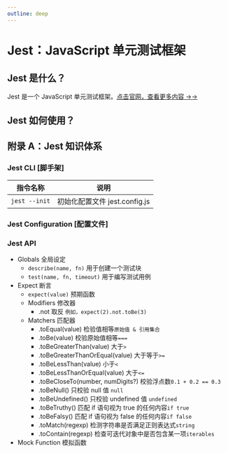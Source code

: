 ```yaml
---
outline: deep
---
```


# Jest：JavaScript 单元测试框架

## Jest 是什么？

Jest 是一个 JavaScript 单元测试框架。[点击官网，查看更多内容 →→](https://jestjs.io/)

## Jest 如何使用？

## 附录 A：Jest 知识体系

### Jest CLI [脚手架]

|   指令名称    |             说明              |
| :-----------: | :---------------------------: |
| `jest --init` | 初始化配置文件 jest.config.js |

### Jest Configuration [配置文件]

### Jest API

- Globals 全局设定
  - `describe(name, fn)` 用于创建一个测试块
  - `test(name, fn, timeout)` 用于编写测试用例
- Expect 断言
  - `expect(value)` 预期函数
  - Modifiers 修改器
    - .not 取反 `例如，expect(2).not.toBe(3)`
  - Matchers 匹配器
    - .toEqual(value) 检验值相等`原始值 & 引用集合`
    - .toBe(value) 校验原始值相等`===`
    - .toBeGreaterThan(value) 大于`>`
    - .toBeGreaterThanOrEqual(value) 大于等于`>=`
    - .toBeLessThan(value) 小于`<`
    - .toBeLessThanOrEqual(value) 大于`<=`
    - .toBeCloseTo(number, numDigits?) 校验浮点数`0.1 + 0.2 == 0.3`
    - .toBeNull() 只校验 null 值 `null`
    - .toBeUndefined() 只校验 undefined 值 `undefined`
    - .toBeTruthy() 匹配 if 语句视为 true 的任何内容`if true`
    - .toBeFalsy() 匹配 if 语句视为 false 的任何内容`if false`
    - .toMatch(regexp) 检测字符串是否满足正则表达式`string`
    - .toContain(regexp) 检查可迭代对象中是否包含某一项`iterables`
- Mock Function 模拟函数
